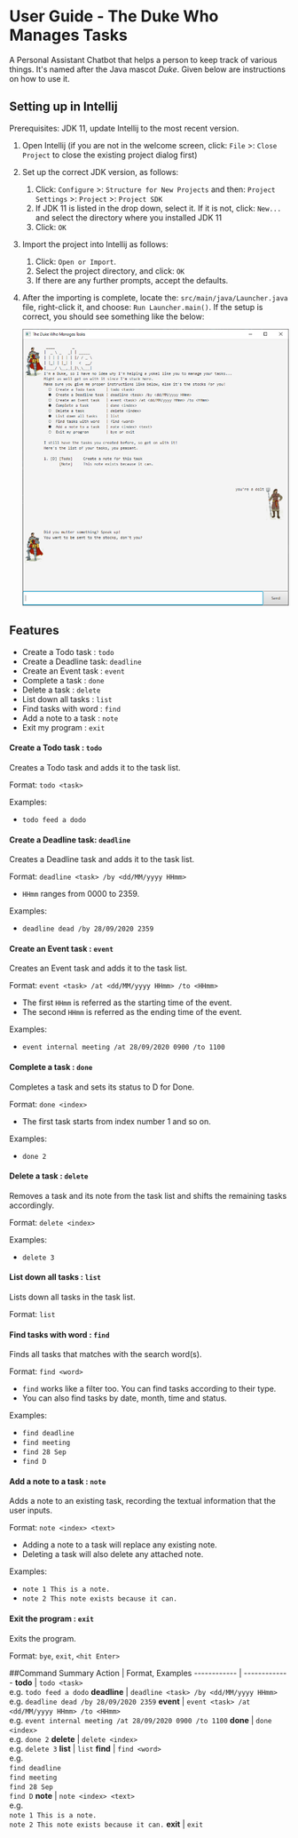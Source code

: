 # User Guide - The Duke Who Manages Tasks

A Personal Assistant Chatbot that helps a person to keep track of various things. It's named after the Java mascot _Duke_. Given below are instructions on how to use it.

## Setting up in Intellij

Prerequisites: JDK 11, update Intellij to the most recent version.

1. Open Intellij (if you are not in the welcome screen, click: `File` >: `Close Project` to close the existing project dialog first)
1. Set up the correct JDK version, as follows:
   1. Click: `Configure` >: `Structure for New Projects` and then: `Project Settings` >: `Project` >: `Project SDK`
   1. If JDK 11 is listed in the drop down, select it. If it is not, click: `New...` and select the directory where you installed JDK 11
   1. Click: `OK`
1. Import the project into Intellij as follows:
   1. Click: `Open or Import`.
   1. Select the project directory, and click: `OK`
   1. If there are any further prompts, accept the defaults.
1. After the importing is complete, locate the: `src/main/java/Launcher.java` file, right-click it, and choose: `Run Launcher.main()`. If the setup is correct, you should see something like the below:
   
   ![GUI](images/DukeGUI.png)

## Features    
  - Create a Todo task    : `todo`
  - Create a Deadline task: `deadline`
  - Create an Event task  : `event`
  - Complete a task       : `done`
  - Delete a task         : `delete`
  - List down all tasks   : `list`
  - Find tasks with word  : `find`
  - Add a note to a task  : `note`
  - Exit my program       : `exit`
  
 #### Create a Todo task    : `todo`
 Creates a Todo task and adds it to the task list.
 
 Format: `todo <task>`
 
 Examples:
 - `todo feed a dodo`
 
 #### Create a Deadline task: `deadline`
 Creates a Deadline task and adds it to the task list.
 
 Format: `deadline <task> /by <dd/MM/yyyy HHmm>`
 - `HHmm` ranges from 0000 to 2359.
 
 Examples:
 - `deadline dead /by 28/09/2020 2359`
 
 #### Create an Event task  : `event`
 Creates an Event task and adds it to the task list.
 
 Format: `event <task> /at <dd/MM/yyyy HHmm> /to <HHmm>`
  - The first `HHmm` is referred as the starting time of the event.
  - The second `HHmm` is referred as the ending time of the event.
  
 Examples:
 - `event internal meeting /at 28/09/2020 0900 /to 1100`
 
 #### Complete a task       : `done`
 Completes a task and sets its status to D for Done.
 
 Format: `done <index>`
 - The first task starts from index number 1 and so on.
   
 Examples:
 - `done 2`
 
 #### Delete a task         : `delete`
 Removes a task and its note from the task list and shifts the remaining tasks accordingly.
 
 Format: `delete <index>`
 
 Examples:
 - `delete 3`
 
 #### List down all tasks   : `list`
 Lists down all tasks in the task list.
 
 Format: `list`
 
 #### Find tasks with word  : `find`
 Finds all tasks that matches with the search word(s).
 
 Format: `find <word>`
 - `find` works like a filter too. You can find tasks according to their type.
 - You can also find tasks by date, month, time and status.

 Examples:
 - `find deadline`
 - `find meeting`
 - `find 28 Sep`
 - `find D`
 
 #### Add a note to a task  : `note`
 Adds a note to an existing task, recording the textual information that the user inputs.
 
 Format: `note <index> <text>`
 - Adding a note to a task will replace any existing note.
 - Deleting a task will also delete any attached note.

 Examples:
 - `note 1 This is a note.`
 - `note 2 This note exists because it can.`
 
 #### Exit the program       : `exit`
 Exits the program.
 
 Format: `bye`, `exit`, `<hit Enter>`
 
 
 ##Command Summary
 Action | Format, Examples
 ------------ | -------------
 **todo** | `todo <task>` <br> e.g. `todo feed a dodo`
 **deadline**   | `deadline <task> /by <dd/MM/yyyy HHmm>` <br> e.g. `deadline dead /by 28/09/2020 2359`
 **event**   | `event <task> /at <dd/MM/yyyy HHmm> /to <HHmm>` <br> e.g. `event internal meeting /at 28/09/2020 0900 /to 1100`
 **done**   | `done <index>` <br> e.g. `done 2`
 **delete**   | `delete <index>` <br> e.g. `delete 3`
 **list**   | `list`
 **find**   | `find <word>` <br> e.g. <br> `find deadline` <br> `find meeting` <br> `find 28 Sep` <br> `find D`
 **note**   | `note <index> <text>` <br> e.g. <br> `note 1 This is a note.` <br> `note 2 This note exists because it can.`
 **exit**   | `exit`
